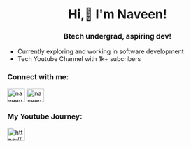 <h1 align="center">Hi,👋 I'm Naveen!</h1>
<h3 align="center">Btech undergrad, aspiring dev!</h3>

- Currently exploring and working in software development
- Tech Youtube Channel with 1k+ subcribers

<h3 align="left">Connect with me:</h3>
<p align="left">
<a href="https://twitter.com/naveenfu" target="blank"><img align="center" src="https://raw.githubusercontent.com/rahuldkjain/github-profile-readme-generator/master/src/images/icons/Social/twitter.svg" alt="naveenfu" height="30" width="40" /></a>
<a href="https://linkedin.com/in/naveendewangan" target="blank"><img align="center" src="https://raw.githubusercontent.com/rahuldkjain/github-profile-readme-generator/master/src/images/icons/Social/linked-in-alt.svg" alt="naveendewangan" height="30" width="40" /></a>
<h3 align="left">My Youtube Journey:</h3>
<a href="https://www.youtube.com/c/https://www.youtube.com/channel/uce-zp2jlpm1zd6iz8aqespq" target="blank"><img align="center" src="https://raw.githubusercontent.com/rahuldkjain/github-profile-readme-generator/master/src/images/icons/Social/youtube.svg" alt="https://www.youtube.com/channel/uce-zp2jlpm1zd6iz8aqespq" height="30" width="40" /></a>
</p>
